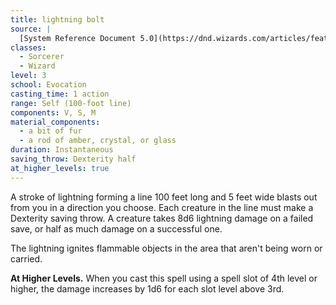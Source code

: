 ```yaml
---
title: lightning bolt
source: |
  [System Reference Document 5.0](https://dnd.wizards.com/articles/features/systems-reference-document-srd)
classes:
  - Sorcerer
  - Wizard
level: 3
school: Evocation
casting_time: 1 action
range: Self (100-foot line)
components: V, S, M
material_components:
  - a bit of fur
  - a rod of amber, crystal, or glass
duration: Instantaneous
saving_throw: Dexterity half
at_higher_levels: true
---
```


A stroke of lightning forming a line 100 feet long and 5 feet wide blasts out from you in a direction you choose. Each creature in the line must make a Dexterity saving throw. A creature takes 8d6 lightning damage on a failed save, or half as much damage on a successful one.

The lightning ignites flammable objects in the area that aren't being worn or carried.

**At Higher Levels.** When you cast this spell using a spell slot of 4th level or higher, the damage increases by 1d6 for each slot level above 3rd.
